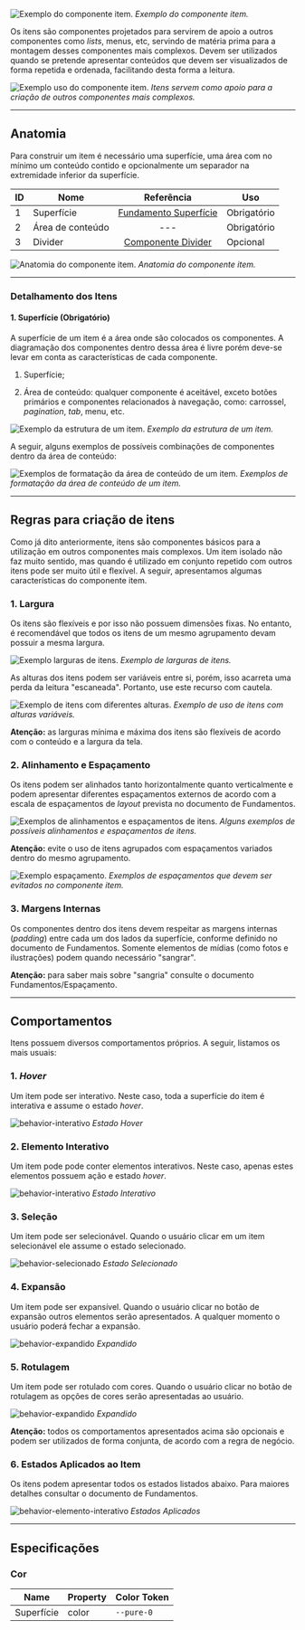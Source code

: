 [version]: # (1.0.3)

![Exemplo do componente item.](imagens/diretriz.png)
*Exemplo do componente item.*

Os itens são componentes projetados para servirem de apoio a outros componentes como *lists*, menus, etc, servindo de matéria prima para a montagem desses componentes mais complexos. Devem ser utilizados quando se pretende apresentar conteúdos que devem ser visualizados de forma repetida e ordenada, facilitando desta forma a leitura.

![Exemplo uso do componente item.](imagens/uso.png)
*Itens servem como apoio para a criação de outros componentes mais complexos.*

---

## Anatomia

Para construir um item é necessário uma superfície, uma área com no mínimo um conteúdo contido e opcionalmente um separador na extremidade inferior da superfície.

| ID  | Nome             |                                  Referência                                   | Uso         |
| --- | ---------------- | :---------------------------------------------------------------------------: | ----------- |
| 1   | Superfície       | [Fundamento Superfície](https://www.gov.br/ds/fundamentos-visuais/superficie) | Obrigatório |
| 2   | Área de conteúdo |                                      ---                                      | Obrigatório |
| 3   | Divider          |  [Componente Divider](https://www.gov.br/ds/components/divider?tab=designer)  | Opcional    |

![Anatomia do componente item.](imagens/anatomia.png)
*Anatomia do componente item.*

---

### Detalhamento dos Itens

#### 1. Superfície (Obrigatório)

A superfície de um item é a área onde são colocados os componentes. A diagramação dos componentes dentro dessa área é livre porém deve-se levar em conta as características de cada componente.

1. Superfície;

2. Área de conteúdo: qualquer componente é aceitável, exceto botões primários e componentes relacionados à navegação, como: carrossel, *pagination*, *tab*, menu, etc.

![Exemplo da estrutura de um item.](imagens/areas.png)
*Exemplo da estrutura de um item.*

A seguir, alguns exemplos de possíveis combinações de componentes dentro da área de conteúdo:

![Exemplos de formatação da área de conteúdo de um item.](imagens/areas-2.png)
*Exemplos de formatação da área de conteúdo de um item.*

---

## Regras para criação de itens

Como já dito anteriormente, itens são componentes básicos para a utilização em outros componentes mais complexos. Um item isolado não faz muito sentido, mas quando é utilizado em conjunto repetido com outros itens pode ser muito útil e flexível.
A seguir, apresentamos algumas características do componente item.

### 1. Largura

Os itens são flexíveis e por isso não possuem dimensões fixas. No entanto, é recomendável que todos os itens de um mesmo agrupamento devam possuir a mesma largura.

![Exemplo larguras de itens.](imagens/larguras.png)
*Exemplo de larguras de itens.*

As alturas dos itens podem ser variáveis entre si, porém, isso acarreta uma perda da leitura "escaneada". Portanto, use este recurso com cautela.

![Exemplo de itens com diferentes alturas.](imagens/alturas.png)
*Exemplo de uso de itens com alturas variáveis.*

**Atenção:** as larguras mínima e máxima dos itens são flexíveis de acordo com o conteúdo e a largura da tela.

### 2. Alinhamento e Espaçamento

Os itens podem ser alinhados tanto horizontalmente quanto verticalmente e podem apresentar diferentes espaçamentos externos de acordo com a escala de espaçamentos de *layout* prevista no documento de Fundamentos.

![Exemplos de alinhamentos e espaçamentos de itens.](imagens/espacamentos.png)
*Alguns exemplos de possíveis alinhamentos e espaçamentos de itens.*

**Atenção:** evite o uso de itens agrupados com espaçamentos variados dentro do mesmo agrupamento.

![Exemplo espaçamento.](imagens/espacamentos-faca.png)
*Exemplos de espaçamentos que devem ser evitados no componente item.*

### 3. Margens Internas

Os componentes dentro dos itens devem respeitar as margens internas (*padding*) entre cada um dos lados da superfície, conforme definido no documento de Fundamentos. Somente elementos de mídias (como fotos e ilustrações) podem quando necessário "sangrar".

**Atenção:** para saber mais sobre "sangria" consulte o documento Fundamentos/Espaçamento.

---

## Comportamentos

Itens possuem diversos comportamentos próprios. A seguir, listamos os mais usuais:

### 1. *Hover*

Um item pode ser interativo. Neste caso, toda a superfície do item é interativa e assume o estado *hover*.

![behavior-interativo](imagens/behavior-interativo.png)
*Estado Hover*

### 2. Elemento Interativo

Um item pode pode conter elementos interativos. Neste caso, apenas estes elementos possuem ação e estado *hover*.

![behavior-interativo](imagens/behavior-elemento-interativo.png)
*Estado Interativo*

### 3. Seleção

Um item pode ser selecionável. Quando o usuário clicar em um item selecionável ele assume o estado selecionado.

![behavior-selecionado](imagens/behavior-selecionado.png)
*Estado Selecionado*

### 4. Expansão

Um item pode ser expansível. Quando o usuário clicar no botão de expansão outros elementos serão apresentados. A qualquer momento o usuário poderá fechar a expansão.

![behavior-expandido](imagens/behavior-expansivel.png)
*Expandido*

### 5. Rotulagem

Um item pode ser rotulado com cores. Quando o usuário clicar no botão de rotulagem as opções de cores serão apresentadas ao usuário.

![behavior-expandido](imagens/behavior-rotulado.png)
*Expandido*

**Atenção:** todos os comportamentos apresentados acima são opcionais e podem ser utilizados de forma conjunta, de acordo com a regra de negócio.

### 6. Estados Aplicados ao Item

Os itens podem apresentar todos os estados listados abaixo. Para maiores detalhes consultar o documento de Fundamentos.

![behavior-elemento-interativo](imagens/states.png)
*Estados Aplicados*

---

## Especificações

### Cor

| Name       | Property | Color Token |
| ---------- | -------- | ----------- |
| Superfície | color    | `--pure-0`  |

